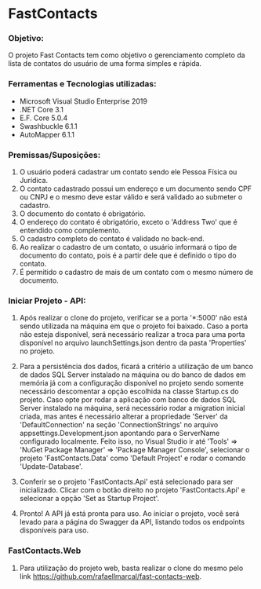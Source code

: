 # FastContacts

### Objetivo:
O projeto Fast Contacts tem como objetivo o gerenciamento completo da lista de contatos do usuário de uma forma simples e rápida.

### Ferramentas e Tecnologias utilizadas:
* Microsoft Visual Studio Enterprise 2019
* .NET Core 3.1
* E.F. Core 5.0.4
* Swashbuckle 6.1.1
* AutoMapper 6.1.1

### Premissas/Suposições:
1. O usuário poderá cadastrar um contato sendo ele Pessoa Física ou Jurídica.
2. O contato cadastrado possui um endereço e um documento sendo CPF ou CNPJ e o mesmo deve estar válido e será validado ao submeter o cadastro.
3. O documento do contato é obrigatório.
4. O endereço do contato é obrigatório, exceto o 'Address Two' que é entendido como complemento.
5. O cadastro completo do contato é validado no back-end.
6. Ao realizar o cadastro de um contato, o usuário informará o tipo de documento do contato, pois é a partir dele que é definido o tipo do contato.
7. É permitido o cadastro de mais de um contato com o mesmo número de documento.

### Iniciar Projeto - API:
1. Após realizar o clone do projeto, verificar se a porta '*:5000' não está sendo utilizada na máquina em que o projeto foi baixado.
Caso a porta não esteja disponível, será necessário realizar a troca para uma porta disponível no arquivo launchSettings.json dentro da pasta 'Properties' no projeto.

2. Para a persistência dos dados, ficará a critério a utilização de um banco de dados SQL Server instalado na máquina ou
do banco de dados em memória já com a configuração disponível no projeto sendo somente necessário descomentar a opção escolhida na classe Startup.cs do projeto.
Caso opte por rodar a aplicação com banco de dados SQL Server instalado na máquina, será necessário rodar a migration inicial criada,
mas antes é necessário alterar a propriedade 'Server' da 'DefaultConnection' na seção 'ConnectionStrings' no arquivo appsettings.Development.json apontando para o ServerName configurado localmente. Feito isso, no Visual Studio ir até 'Tools' => 'NuGet Package Manager' => 'Package Manager Console', selecionar o projeto 'FastContacts.Data' como 'Default Project' e rodar o comando 'Update-Database'.

3. Conferir se o projeto 'FastContacts.Api' está selecionado para ser inicializado.
Clicar com o botão direito no projeto 'FastContacts.Api' e selecionar a opção 'Set as Startup Project'.

4. Pronto! A API já está pronta para uso. Ao iniciar o projeto, você será levado para a página do Swagger da API, listando todos os endpoints disponíveis para uso.

### FastContacts.Web
1. Para utilização do projeto web, basta realizar o clone do mesmo pelo link https://github.com/rafaellmarcal/fast-contacts-web.
